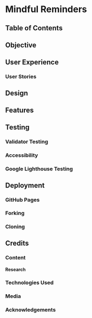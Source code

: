 # Mindful Reminders

## Table of Contents  

## Objective  

## User Experience

### User Stories  

## Design  

## Features  

## Testing

### Validator Testing  

### Accessibility  

### Google Lighthouse Testing

## Deployment

### GitHub Pages  

### Forking  

### Cloning

## Credits

### Content  

#### Research

### Technologies Used  

### Media  

### Acknowledgements  
